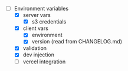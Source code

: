 - [ ] Environment variables
  - [x] server vars
    - [x] s3 credentials
  - [x] client vars
    - [x] environment
    - [x] version (read from CHANGELOG.md)
  - [x] validation
  - [x] dev injection
  - [ ] vercel integration